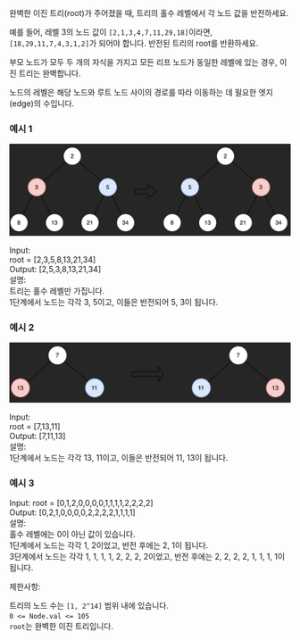 완벽한 이진 트리(root)가 주어졌을 때, 트리의 홀수 레벨에서 각 노드 값을 반전하세요.

예를 들어, 레벨 3의 노드 값이 `[2,1,3,4,7,11,29,18]`이라면, `[18,29,11,7,4,3,1,2]`가 되어야 합니다.
반전된 트리의 root를 반환하세요.

부모 노드가 모두 두 개의 자식을 가지고 모든 리프 노드가 동일한 레벨에 있는 경우, 이진 트리는 완벽합니다.

노드의 레벨은 해당 노드와 루트 노드 사이의 경로를 따라 이동하는 데 필요한 엣지(edge)의 수입니다.

### 예시 1
![img.png](img.png)

Input:  
root = [2,3,5,8,13,21,34]  
Output:  [2,5,3,8,13,21,34]  
설명:  
트리는 홀수 레벨만 가집니다.  
1단계에서 노드는 각각 3, 5이고, 이들은 반전되어 5, 3이 됩니다.

### 예시 2
![img_1.png](img_1.png)

Input:   
root = [7,13,11]  
Output: [7,11,13]  
설명:  
1단계에서 노드는 각각 13, 11이고, 이들은 반전되어 11, 13이 됩니다.

### 예시 3
Input: root = [0,1,2,0,0,0,0,1,1,1,1,2,2,2,2]  
Output: [0,2,1,0,0,0,0,2,2,2,2,1,1,1,1]  
설명:  
홀수 레벨에는 0이 아닌 값이 있습니다.  
1단계에서 노드는 각각 1, 2이었고, 반전 후에는 2, 1이 됩니다.  
3단계에서 노드는 각각 1, 1, 1, 1, 2, 2, 2, 2이었고, 반전 후에는 2, 2, 2, 2, 1, 1, 1, 1이 됩니다.  

제한사항:

트리의 노드 수는 `[1, 2^14]` 범위 내에 있습니다.  
`0 <= Node.val <= 105`  
`root`는 완벽한 이진 트리입니다.  

